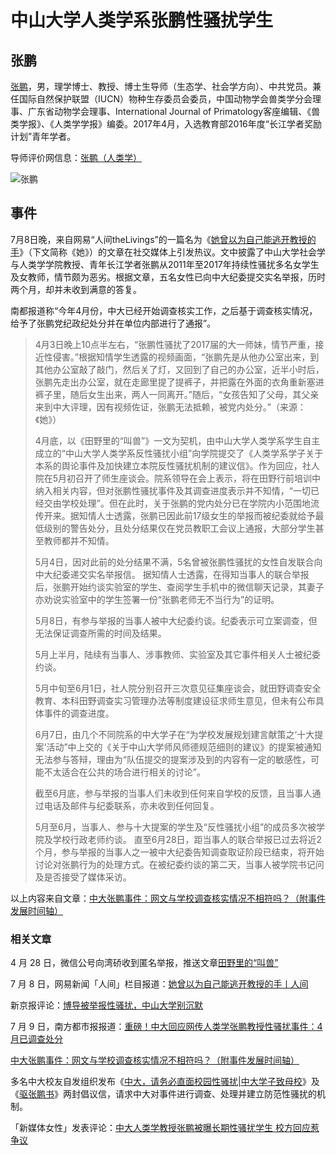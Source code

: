 # 中山大学人类学系张鹏性骚扰学生

## 张鹏

[张鹏](https://baike.baidu.com/item/%E5%BC%A0%E9%B9%8F/20421783)，男，理学博士、教授、博士生导师（生态学、社会学方向）、中共党员。兼任国际自然保护联盟（IUCN）物种生存委员会委员，中国动物学会兽类学分会理事、广东省动物学会理事、International Journal of Primatology客座编辑、《兽类学报》、《人类学学报》编委。2017年4月，入选教育部2016年度“长江学者奖励计划”青年学者。

导师评价网信息：[张鹏（人类学）](https://mysupervisor.org/viewtopic.php?t=47897&sid=61521deda30b6eb96b106739cbcbefd0)

![张鹏](https://i.loli.net/2018/07/09/5b436c0ec10f2.jpg)

## 事件

7月8日晚，来自网易“人间theLivings”的一篇名为《[她曾以为自己能逃开教授的手](https://zhuanlan.zhihu.com/p/39321602)》（下文简称《她》）的文章在社交媒体上引发热议。文中披露了中山大学社会学与人类学学院教授、青年长江学者张鹏从2011年至2017年持续性骚扰多名女学生及女教师，情节颇为恶劣。根据文章，五名女性已向中大纪委提交实名举报，历时两个月，却并未收到满意的答复。

南都报道称“今年4月份，中大已经开始调查核实工作，之后基于调查核实情况，给予了张鹏党纪政纪处分并在单位内部进行了通报”。



> 4月3日晚上10点半左右，“张鹏性骚扰了2017届的大一师妹，情节严重，接近性侵害。”根据知情学生透露的视频画面，“张鹏先是从他办公室出来，到其他办公室敲了敲门，然后关了灯，又回到了自己的办公室，近半小时后，张鹏先走出办公室，就在走廊里提了提裤子，并把露在外面的衣角重新塞进裤子里，随后女生出来，两人一同离开。”随后，“女孩告知了父母，其父亲来到中大评理，因有视频佐证，张鹏无法抵赖，被党内处分。”（来源：《她》）
>
> 4月底，以《田野里的“叫兽”》一文为契机，由中山大学人类学系学生自主成立的“中山大学人类学系反性骚扰小组”向学院提交了《人类学系学子关于本系的舆论事件及加快建立本院反性骚扰机制的建议信》。作为回应，社人院在5月初召开了师生座谈会。院系领导在会上表示，将在田野行前培训中纳入相关内容，但对张鹏性骚扰事件及其调查进度表示并不知情，“一切已经交由学校处理”。但在此时，关于张鹏的党内处分已在学院内小范围地流传开来。据知情人士透露，张鹏已因此前17级女生的举报而被纪委就给予最低级别的警告处分，且处分结果仅在党员教职工会议上通报，大部分学生甚至教师都并不知情。
>
> 5月4日，因对此前的处分结果不满，5名曾被张鹏性骚扰的女性自发联合向中大纪委递交实名举报信。
据知情人士透露，在得知当事人的联合举报后，张鹏开始约谈实验室的学生、查阅学生手机中的微信聊天记录，其妻子亦劝说实验室中的学生签署一份“张鹏老师无不当行为”的证明。
>
> 5月8日，有参与举报的当事人被中大纪委约谈。纪委表示可立案调查，但无法保证调查所需的时间及结果。
>
> 5月上半月，陆续有当事人、涉事教师、实验室及其它事件相关人士被纪委约谈。
>
>5月中旬至6月1日，社人院分别召开三次意见征集座谈会，就田野调查安全教育、本科田野调查实习管理办法等制度建设征求师生意见，但未有公布具体事件的调查进度。
>
> 6月7日，由几个不同院系的中大学子在“为学校发展规划建言献策之‘十大提案’活动”中上交的《关于中山大学师风师德规范细则的建议》的提案被通知无法参与答辩，理由为“队伍提交的提案涉及到的内容有一定的敏感性，可能不太适合在公共的场合进行相关的讨论”。
>
> 截至6月底，参与举报的当事人们未收到任何来自学校的反馈，且当事人通过电话及邮件与纪委联系，亦未收到任何回复。
>
> 5月至6月，当事人、参与十大提案的学生及“反性骚扰小组”的成员多次被学院及学校行政老师约谈。
直至6月28日，距当事人的联合举报已过去将近2个月，参与举报的当事人之一被中大纪委告知调查取证阶段已结束，将开始讨论对张鹏行为的处理方式。在被纪委约谈的第二天，当事人被学院书记问及是否接受了媒体采访。

以上内容来自文章：[中大张鹏事件：网文与学校调查核实情况不相符吗？（附事件发展时间轴）](https://www.jianshu.com/p/e0b65061af35)


### 相关文章

4 月 28 日，微信公号向湾硚收到匿名举报，推送文章[田野里的“叫兽”](https://terminus2049.github.io/archive/2018/04/28/Zhong-Da-anthropology.html)

7 月 8 日，网易新闻「人间」栏目报道：[她曾以为自己能逃开教授的手丨人间](https://zhuanlan.zhihu.com/p/39321602)

新京报评论：[博导被举报性骚扰，中山大学别沉默](https://mp.weixin.qq.com/s/4bezvNxF20NxgcONDvhR_g)

7 月 9 日，南方都市报报道：[重磅！中大回应网传人类学张鹏教授性骚扰事件：4月已调查处分](https://m.mp.oeeee.com/a/BAAFRD00002018070989478.html)

[中大张鹏事件：网文与学校调查核实情况不相符吗？（附事件发展时间轴）](https://www.jianshu.com/p/e0b65061af35)

多名中大校友自发组织发布《[中大，请务必直面校园性骚扰|中大学子致母校](https://www.jianshu.com/p/6b6a8cc6b8f3)》及《[驱张鹏书](http://archive.is/4UQPT)》两封倡议信，请求中大对事件进行调查、处理并建立防范性骚扰的机制。

「新媒体女性」发表评论：[中大人类学教授张鹏被曝长期性骚扰学生 校方回应惹争议](http://gzxmtnx.com/news/2018-07-09-2b66b023eaf75078.html)
